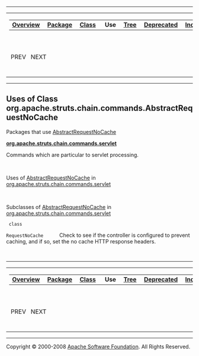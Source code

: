 ------------------------------------------------------------------------

<span id="navbar_top"></span> [](#skip-navbar_top "Skip navigation links")

<table>
<colgroup>
<col width="50%" />
<col width="50%" />
</colgroup>
<tbody>
<tr class="odd">
<td align="left"><span id="navbar_top_firstrow"></span>
<table>
<tbody>
<tr class="odd">
<td align="left"><a href="../../../../../../overview-summary.html.md"><strong>Overview</strong></a> </td>
<td align="left"><a href="../package-summary.html.md"><strong>Package</strong></a> </td>
<td align="left"><a href="../../../../../../org/apache/struts/chain/commands/AbstractRequestNoCache.html.md" title="class in org.apache.struts.chain.commands"><strong>Class</strong></a> </td>
<td align="left"> <strong>Use</strong> </td>
<td align="left"><a href="../package-tree.html.md"><strong>Tree</strong></a> </td>
<td align="left"><a href="../../../../../../deprecated-list.html.md"><strong>Deprecated</strong></a> </td>
<td align="left"><a href="../../../../../../index-all.html.md"><strong>Index</strong></a> </td>
<td align="left"><a href="../../../../../../help-doc.html.md"><strong>Help</strong></a> </td>
</tr>
</tbody>
</table></td>
<td align="left"></td>
</tr>
<tr class="even">
<td align="left"> PREV   NEXT</td>
<td align="left"><a href="../../../../../../index.html.md?org/apache/struts/chain/commands//class-useAbstractRequestNoCache.html"><strong>FRAMES</strong></a>    <a href="AbstractRequestNoCache.html"><strong>NO FRAMES</strong></a>    
<a href="../../../../../../allclasses-noframe.html.md"><strong>All Classes</strong></a></td>
</tr>
</tbody>
</table>

<span id="skip-navbar_top"></span>

------------------------------------------------------------------------

**Uses of Class
 org.apache.struts.chain.commands.AbstractRequestNoCache**
----------------------------------------------------------

Packages that use [AbstractRequestNoCache](../../../../../../org/apache/struts/chain/commands/AbstractRequestNoCache.html.md "class in org.apache.struts.chain.commands")

[**org.apache.struts.chain.commands.servlet**](#org.apache.struts.chain.commands.servlet)

Commands which are particular to servlet processing. 

 

<span id="org.apache.struts.chain.commands.servlet"></span>

Uses of [AbstractRequestNoCache](../../../../../../org/apache/struts/chain/commands/AbstractRequestNoCache.html.md "class in org.apache.struts.chain.commands") in [org.apache.struts.chain.commands.servlet](../../../../../../org/apache/struts/chain/commands/servlet/package-summary.html)

 

Subclasses of [AbstractRequestNoCache](../../../../../../org/apache/struts/chain/commands/AbstractRequestNoCache.html.md "class in org.apache.struts.chain.commands") in [org.apache.struts.chain.commands.servlet](../../../../../../org/apache/struts/chain/commands/servlet/package-summary.html)

` class`

`RequestNoCache`
           Check to see if the controller is configured to prevent caching, and if so, set the no cache HTTP response headers.

 

------------------------------------------------------------------------

<span id="navbar_bottom"></span> [](#skip-navbar_bottom "Skip navigation links")

<table>
<colgroup>
<col width="50%" />
<col width="50%" />
</colgroup>
<tbody>
<tr class="odd">
<td align="left"><span id="navbar_bottom_firstrow"></span>
<table>
<tbody>
<tr class="odd">
<td align="left"><a href="../../../../../../overview-summary.html.md"><strong>Overview</strong></a> </td>
<td align="left"><a href="../package-summary.html.md"><strong>Package</strong></a> </td>
<td align="left"><a href="../../../../../../org/apache/struts/chain/commands/AbstractRequestNoCache.html.md" title="class in org.apache.struts.chain.commands"><strong>Class</strong></a> </td>
<td align="left"> <strong>Use</strong> </td>
<td align="left"><a href="../package-tree.html.md"><strong>Tree</strong></a> </td>
<td align="left"><a href="../../../../../../deprecated-list.html.md"><strong>Deprecated</strong></a> </td>
<td align="left"><a href="../../../../../../index-all.html.md"><strong>Index</strong></a> </td>
<td align="left"><a href="../../../../../../help-doc.html.md"><strong>Help</strong></a> </td>
</tr>
</tbody>
</table></td>
<td align="left"></td>
</tr>
<tr class="even">
<td align="left"> PREV   NEXT</td>
<td align="left"><a href="../../../../../../index.html.md?org/apache/struts/chain/commands//class-useAbstractRequestNoCache.html"><strong>FRAMES</strong></a>    <a href="AbstractRequestNoCache.html"><strong>NO FRAMES</strong></a>    
<a href="../../../../../../allclasses-noframe.html.md"><strong>All Classes</strong></a></td>
</tr>
</tbody>
</table>

<span id="skip-navbar_bottom"></span>

------------------------------------------------------------------------

Copyright © 2000-2008 [Apache Software Foundation](http://www.apache.org/). All Rights Reserved.
